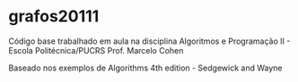 # grafos20111


Código base trabalhado em aula na disciplina Algoritmos e Programação II - Escola Politécnica/PUCRS Prof. Marcelo Cohen

Baseado nos exemplos de Algorithms 4th edition - Sedgewick and Wayne

